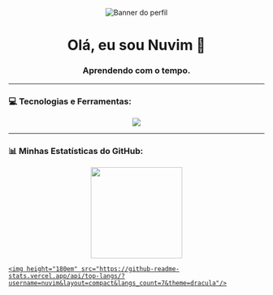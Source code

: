<p align="center">
  <img src="URL_DA_SUA_IMAGEM_DE_BANNER" alt="Banner do perfil">
</p>

<h1 align="center">Olá, eu sou Nuvim 👋</h1>
<h3 align="center">Aprendendo com o tempo.</h3>

---

### 💻 Tecnologias e Ferramentas:

<p align="center"> 
  <a href="https://skillicons.dev">
    <img src="https://skillicons.dev/icons?i=java,cs,cpp,c,html,css,js,git" />
  </a>
</p>

---

### 📊 Minhas Estatísticas do GitHub:

<p align="center">
  <a href="https://github.com/nuvim">
    <img height="180em" src="https://github-readme-stats.vercel.app/api?username=nuvim&show_icons=true&theme=dracula&include_all_commits=true&count_private=true"/>
    
    <img height="180em" src="https://github-readme-stats.vercel.app/api/top-langs/?username=nuvim&layout=compact&langs_count=7&theme=dracula"/>
  </a>
</p>
